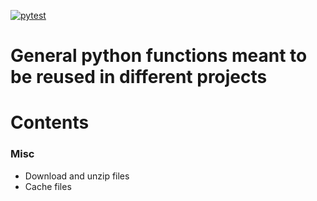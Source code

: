 
<!-- badges: start -->
[![pytest](https://github.com/cgauvi/ben.R.utils/actions/workflows/tests.yaml/badge.svg)](https://github.com/cgauvi/ben.R.utils/actions/workflowstests.yaml)
<!-- badges: end -->


# General python functions meant to be reused in different projects

# Contents 


### Misc

- Download and unzip files
- Cache files 

 